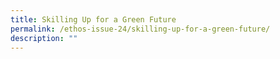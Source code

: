 ```yaml
---
title: Skilling Up for a Green Future
permalink: /ethos-issue-24/skilling-up-for-a-green-future/
description: ""
---
```

